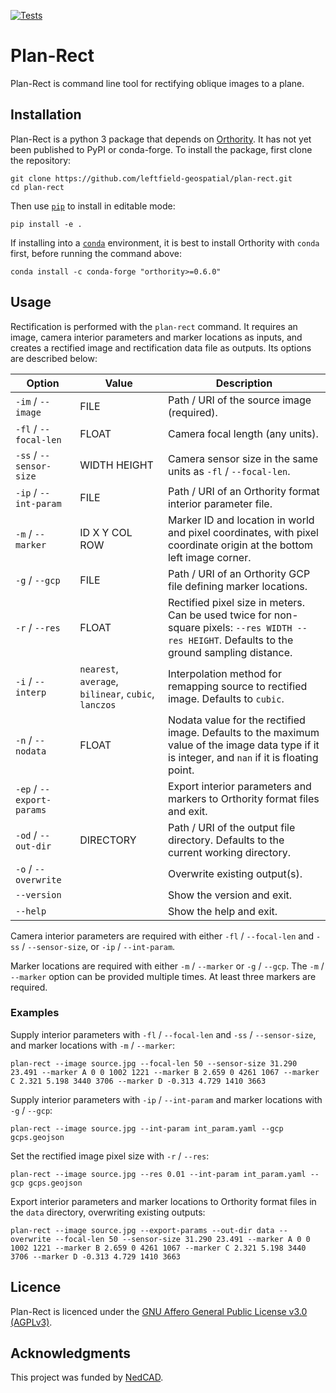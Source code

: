 [![Tests](https://github.com/leftfield-geospatial/plan-rect/actions/workflows/run-unit-tests.yml/badge.svg)](https://github.com/leftfield-geospatial/plan-rect/actions/workflows/run-unit-tests.yml)

# Plan-Rect

Plan-Rect is command line tool for rectifying oblique images to a plane.

## Installation

Plan-Rect is a python 3 package that depends on [Orthority](https://github.com/leftfield-geospatial/orthority).  It has not yet been published to PyPI or conda-forge.  To install the package, first clone the repository: 

```commandline
git clone https://github.com/leftfield-geospatial/plan-rect.git
cd plan-rect
```

Then use [``pip``](https://pip.pypa.io/) to install in editable mode:

```commandline
pip install -e .
```

If installing into a [``conda``](https://docs.anaconda.com/free/miniconda) environment, it is best to install Orthority with ``conda`` first, before running the command above:

```commandline
conda install -c conda-forge "orthority>=0.6.0"
```

## Usage

Rectification is performed with the ``plan-rect`` command.  It requires an image, camera interior parameters and marker locations as inputs, and creates a rectified image and rectification data file as outputs.  Its options are described below:

| Option                        | Value                                                          | Description                                                                                                                                        |
|-------------------------------|----------------------------------------------------------------|----------------------------------------------------------------------------------------------------------------------------------------------------|
| ``-im`` / ``--image``         | FILE                                                           | Path / URI of the source image (required).                                                                                                         |
| ``-fl`` / ``--focal-len``     | FLOAT                                                          | Camera focal length (any units).                                                                                                                   |
| ``-ss`` / ``--sensor-size``   | WIDTH HEIGHT                                                   | Camera sensor size in the same units as ``-fl`` / ``--focal-len``.                                                                                 |
| ``-ip`` / ``--int-param``     | FILE                                                           | Path / URI of an Orthority format interior parameter file.                                                                                         |
| ``-m`` / ``--marker``         | ID X Y COL ROW                                                 | Marker ID and location in world and pixel coordinates, with pixel coordinate origin at the bottom left image corner.                               | 
| ``-g`` / ``--gcp``            | FILE                                                           | Path / URI of an Orthority GCP file defining marker locations.                                                                                     |
| ``-r`` / ``--res``            | FLOAT                                                          | Rectified pixel size in meters.  Can be used twice for non-square pixels: ``--res WIDTH --res HEIGHT``.  Defaults to the ground sampling distance. |
| ``-i`` / ``--interp``         | ``nearest``, ``average``, ``bilinear``, ``cubic``, ``lanczos`` | Interpolation method for remapping source to rectified image.  Defaults to ``cubic``.                                                              |
| ``-n`` /  ``--nodata``        | FLOAT                                                          | Nodata value for the rectified image.  Defaults to the maximum value of the image data type if it is integer, and ``nan`` if it is floating point. |
| ``-ep`` / ``--export-params`` |                                                                | Export interior parameters and markers to Orthority format files and exit.                                                                         |
| ``-od`` / ``--out-dir``       | DIRECTORY                                                      | Path / URI of the output file directory.  Defaults to the current working directory.                                                               | 
| ``-o`` / ``--overwrite``      |                                                                | Overwrite existing output(s).                                                                                                                      |
| ``--version``                 |                                                                | Show the version and exit.                                                                                                                         |
| ``--help``                    |                                                                | Show the help and exit.                                                                                                                            |

Camera interior parameters are required with either ``-fl`` / ``--focal-len`` and ``-ss`` / ``--sensor-size``, or ``-ip`` / ``--int-param``.  

Marker locations are required with either ``-m`` / ``--marker`` or ``-g`` / ``--gcp``.  The ``-m`` / ``--marker`` option can be provided multiple times. At least three markers are required. 


### Examples

Supply interior parameters with ``-fl`` / ``--focal-len`` and ``-ss`` / ``--sensor-size``, and marker locations with ``-m`` / ``--marker``:

```commandline
plan-rect --image source.jpg --focal-len 50 --sensor-size 31.290 23.491 --marker A 0 0 1002 1221 --marker B 2.659 0 4261 1067 --marker C 2.321 5.198 3440 3706 --marker D -0.313 4.729 1410 3663
```

Supply interior parameters with ``-ip`` / ``--int-param``  and marker locations with ``-g`` / ``--gcp``:

```commandline
plan-rect --image source.jpg --int-param int_param.yaml --gcp gcps.geojson
```

Set the rectified image pixel size with ``-r`` / ``--res``:

```commandline
plan-rect --image source.jpg --res 0.01 --int-param int_param.yaml --gcp gcps.geojson
```

Export interior parameters and marker locations to Orthority format files in the ``data`` directory, overwriting existing outputs:

```commandline
plan-rect --image source.jpg --export-params --out-dir data --overwrite --focal-len 50 --sensor-size 31.290 23.491 --marker A 0 0 1002 1221 --marker B 2.659 0 4261 1067 --marker C 2.321 5.198 3440 3706 --marker D -0.313 4.729 1410 3663
```

## Licence

Plan-Rect is licenced under the [GNU Affero General Public License v3.0 (AGPLv3)](LICENSE).

## Acknowledgments

This project was funded by [NedCAD](https://nedcad.nl/).